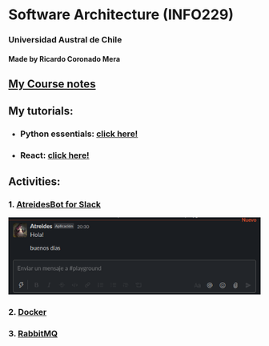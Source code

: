 # Software Architecture  (INFO229)
### Universidad Austral de Chile
#### Made by Ricardo Coronado Mera



## [My Course notes](https://docs.google.com/document/d/1tk83BdHxWoIsKKACsBDRqfjEl_w9nC9XWIvy3faFVZE/edit?usp=sharing)

## My tutorials:
- ### Python essentials: [click here!](/docs/tutoriales/python/python-essentials.ipynb)
- ### React: [click here!](/docs/tutoriales/react/react-essentials.md)
## Activities:
### 1. [AtreidesBot for Slack](/actividades/Atreidesbot-slack/)
<div align="center"><img src="/actividades/Atreidesbot-slack/img.png"></div>

### 2. [Docker](actividades/docker/)
### 3. [RabbitMQ](actividades/rabbitmq/)


